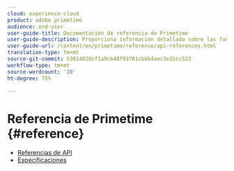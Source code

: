 ```yaml
---
cloud: experience-cloud
product: adobe primetime
audience: end-user
user-guide-title: Documentación de referencia de Primetime
user-guide-description: Proporciona información detallada sobre las funciones de TVSDK, las estructuras de datos y otras construcciones de programación.
user-guide-url: /content/en/primetime/reference/api-references.html
translation-type: tm+mt
source-git-commit: 53014028cf1a9cb48f93781cbbb4aec3e2bcc523
workflow-type: tm+mt
source-wordcount: '20'
ht-degree: 75%

---
```



# Referencia de Primetime {#reference}

+ [Referencias de API](api-references.md)
+ [Especificaciones](specifications.md)